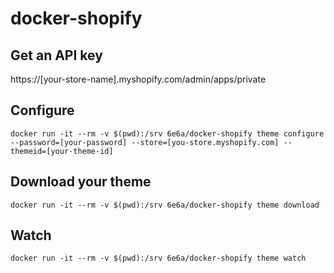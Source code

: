 # docker-shopify

## Get an API key

https://[your-store-name].myshopify.com/admin/apps/private


## Configure
```
docker run -it --rm -v $(pwd):/srv 6e6a/docker-shopify theme configure --password=[your-password] --store=[you-store.myshopify.com] --themeid=[your-theme-id]
```

## Download your theme
```
docker run -it --rm -v $(pwd):/srv 6e6a/docker-shopify theme download
```

## Watch
``` 
docker run -it --rm -v $(pwd):/srv 6e6a/docker-shopify theme watch
```
